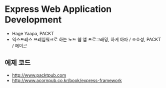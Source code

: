 # Express Web Application Development
- Hage Yaapa, PACKT
- 익스프레스 프레임워크로 하는 노드 웹 앱 프로그래밍, 하게 아파 / 조효성, PACKT / 에이콘

## 에제 코드
- http://www.packtpub.com
- http://www.acornpub.co.kr/book/express-framework